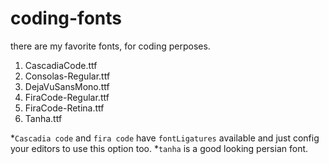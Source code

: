 # coding-fonts
there are my favorite fonts, for coding perposes.
1. CascadiaCode.ttf
2. Consolas-Regular.ttf
3. DejaVuSansMono.ttf
4. FiraCode-Regular.ttf
5. FiraCode-Retina.ttf
6. Tanha.ttf

*`Cascadia code` and `fira code` have `fontLigatures` available and just config your editors to use this option too.
*`tanha` is a good looking persian font.

